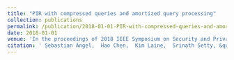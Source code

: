 ```yaml
---
title: "PIR with compressed queries and amortized query processing"
collection: publications
permalink: /publication/2018-01-01-PIR-with-compressed-queries-and-amortized-query-processing
date: 2018-01-01
venue: 'In the proceedings of 2018 IEEE Symposium on Security and Privacy (SP)'
citation: ' Sebastian Angel,  Hao Chen,  Kim Laine,  Srinath Setty, &quot;PIR with compressed queries and amortized query processing.&quot; In the proceedings of 2018 IEEE Symposium on Security and Privacy (SP), 2018.'
---
```

